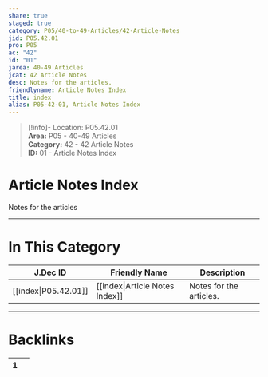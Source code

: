 ```yaml
---  
share: true  
staged: true  
category: P05/40-to-49-Articles/42-Article-Notes  
jid: P05.42.01  
pro: P05  
ac: "42"  
id: "01"  
jarea: 40-49 Articles  
jcat: 42 Article Notes  
desc: Notes for the articles.  
friendlyname: Article Notes Index  
title: index  
alias: P05-42-01, Article Notes Index  
---  
```

  
>[!info]- Location: P05.42.01  
>**Area:** P05 - 40-49 Articles  
>**Category:** 42 - 42 Article Notes  
>**ID:** 01 - Article Notes Index  
  
# Article Notes Index  
  
Notes for the articles  
   
  
  
---  
# In This Category  
  
| J.Dec ID                                                                              | Friendly Name                                                                                   | Description             |  
| ------------------------------------------------------------------------------------- | ----------------------------------------------------------------------------------------------- | ----------------------- |  
| [[index\|P05.42.01]] | [[index\|Article Notes Index]] | Notes for the articles. |  
  
  
---  
# Backlinks  
<div><table class="dataview table-view-table"><thead class="table-view-thead"><tr class="table-view-tr-header"><th class="table-view-th"><span></span><span class="dataview small-text">1</span></th><th class="table-view-th"><span></span></th></tr></thead><tbody class="table-view-tbody"></tbody></table></div>